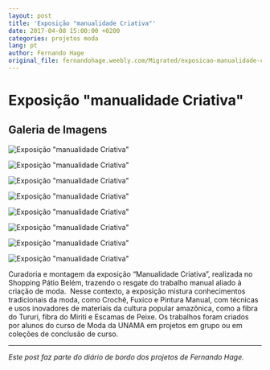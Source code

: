 ```yaml
---
layout: post
title: 'Exposição "manualidade Criativa"'
date: 2017-04-08 15:00:00 +0200
categories: projetos moda
lang: pt
author: Fernando Hage
original_file: fernandohage.weebly.com/Migrated/exposicao-manualidade-criativa.html
---
```


# Exposição "manualidade Criativa"

## Galeria de Imagens

![Exposição "manualidade Criativa"](/assets/images/exposicao-manualidade-criativa-01.png)

![Exposição "manualidade Criativa"](/assets/images/exposicao-manualidade-criativa-02.jpg)

![Exposição "manualidade Criativa"](/assets/images/exposicao-manualidade-criativa-03.png)

![Exposição "manualidade Criativa"](/assets/images/exposicao-manualidade-criativa-04.jpg)

![Exposição "manualidade Criativa"](/assets/images/exposicao-manualidade-criativa-05.jpg)

![Exposição "manualidade Criativa"](/assets/images/exposicao-manualidade-criativa-06.jpg)

![Exposição "manualidade Criativa"](/assets/images/exposicao-manualidade-criativa-07.jpg)

![Exposição "manualidade Criativa"](/assets/images/exposicao-manualidade-criativa-08.jpg)

Curadoria e montagem da exposição “Manualidade Criativa”, realizada no Shopping Pátio Belém, trazendo o resgate do trabalho manual aliado à criação de moda.  Nesse contexto, a exposição mistura conhecimentos tradicionais da moda, como Crochê, Fuxico e Pintura Manual, com técnicas e usos inovadores de materiais da cultura popular amazônica, como a fibra do Tururi, fibra do Miriti e Escamas de Peixe. Os trabalhos foram criados por alunos do curso de Moda da UNAMA em projetos em grupo ou em coleções de conclusão de curso.

---

*Este post faz parte do diário de bordo dos projetos de Fernando Hage.*
